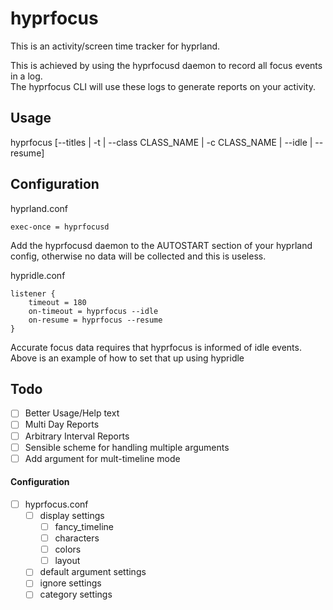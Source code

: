 # hyprfocus
This is an activity/screen time tracker for hyprland.

This is achieved by using the hyprfocusd daemon to record all focus events in a log.  
The hyprfocus CLI will use these logs to generate reports on your activity.

## Usage

hyprfocus [--titles | -t | --class CLASS_NAME | -c CLASS_NAME | --idle | --resume]

## Configuration

hyprland.conf
```
exec-once = hyprfocusd
```
Add the hyprfocusd daemon to the AUTOSTART section of your hyprland config, otherwise no data will be collected and this is useless.

hypridle.conf
```
listener {
    timeout = 180
    on-timeout = hyprfocus --idle
    on-resume = hyprfocus --resume
}
```
Accurate focus data requires that hyprfocus is informed of idle events. Above is an example of how to set that up using hypridle

## Todo

- [ ] Better Usage/Help text
- [ ] Multi Day Reports
- [ ] Arbitrary Interval Reports
- [ ] Sensible scheme for handling multiple arguments
- [ ] Add argument for mult-timeline mode
#### Configuration
- [ ] hyprfocus.conf
    - [ ] display settings
        - [ ] fancy_timeline
        - [ ] characters
        - [ ] colors
        - [ ] layout
    - [ ] default argument settings
    - [ ] ignore settings
    - [ ] category settings
